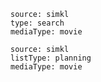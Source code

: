 ```zoro
source: simkl
type: search
mediaType: movie
```
```zoro
source: simkl
listType: planning
mediaType: movie
```
